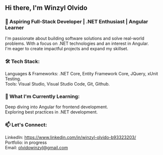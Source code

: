 ## Hi there, I'm Winzyl Olvido

### 🌟 Aspiring Full-Stack Developer | .NET Enthusiast | Angular Learner
I'm passionate about building software solutions and solve real-world problems. With a focus on .NET technologies and an interest in Angular.  
I'm eager to create impactful projects and expand my skillset.

### 🛠️ Tech Stack:
Languages & Frameworks: .NET Core, Entity Framework Core, JQuery, xUnit Testing.  
Tools: Visual Studio, Visual Studio Code, Git, Github.

### 🌱 What I'm Currently Learning:
Deep diving into Angular for frontend development.  
Exploring best practices in .NET development.

### 📫 Let's Connect:
LinkedIn: https://www.linkedin.com/in/winzyl-olvido-b93323203/  
Portfolio: in progress  
Email: olvidowinzyl@gmail.com  
<!--
**wolvido/wolvido** is a ✨ _special_ ✨ repository because its `README.md` (this file) appears on your GitHub profile.

Here are some ideas to get you started:

- 🔭 I’m currently working on ...
- 🌱 I’m currently learning ...
- 👯 I’m looking to collaborate on ...
- 🤔 I’m looking for help with ...
- 💬 Ask me about ...
- 📫 How to reach me: ...
- 😄 Pronouns: ...
- ⚡ Fun fact: ...
-->
